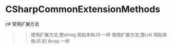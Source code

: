 # CSharpCommonExtensionMethods
c# 常用扩展方法
>> 使用扩展方法,使string 用起来和JS 一样
>> 使用扩展方法,使List 用起来和JS 的 Array 一样
